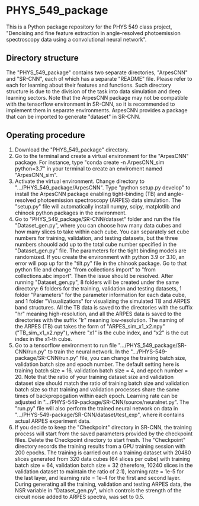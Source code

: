 # PHYS_549_package
This is a Python package repository for the PHYS 549 class project, "Denoising and fine feature extraction in angle-resolved photoemission spectroscopy data using a convolutional neural network".

## Directory structure
The "PHYS_549_package" contains two separate directories, "ArpesCNN" and "SR-CNN", each of which has a separate "README" file. Please refer to each for learning about their features and functions. Such directory structure is due to the division of the task into data simulation and deep learning sectors. Note that the ArpesCNN package may not be compatible with the tensorflow environment in SR-CNN, so it is recommended to implement them in separate environments. ArpesCNN provides a package that can be imported to generate "dataset" in SR-CNN.

## Operating procedure
1. Download the "PHYS_549_package" directory.
2. Go to the terminal and create a virtual environment for the "ArpesCNN" package. For instance, type "conda create -n ArpesCNN_sim python=3.7" in your terminal to create an enviroment named "ArpesCNN_sim". 
3. Activate the virtual environment. Change directory to ".../PHYS_549_package/ArpesCNN". Type "python setup.py develop" to install the ArpesCNN package enabling tight-binding (TB) and angle-resolved photoemission spectroscopy (ARPES) data simulation. The "setup.py" file will automatically install numpy, scipy, matplotlib and chinook python packages in the environment.
3. Go to "PHYS_549_package/SR-CNN/dataset" folder and run the file "Dataset_gen.py", where you can choose how many data cubes and how many slices to 
take within each cube. You can separately set cube numbers for training, validation, and testing datasets, but the three numbers shouold add up to the total cube number specified in the "Dataset_gen.py" file. The parameters for the tight binding models are randomized. If you create the environment with python 3.9 or 3.10, an error will pop up for the "tilt.py" file in the chinook package. Go to that python file and change "from collections import" to "from collections.abc import". Then the issue should be resolved. After running "Dataset_gen.py", 8 folders will be created under the same directory: 6 folders for the training, validation and testing datasets, 1 folder "Parameters" for the parameter information for each data cube, and 1 folder "Visualizations" for visualizing the simulated TB and ARPES band structures. All the TB data is saved to the directories with the suffix "hr" meaning high-resolution, and all the ARPES data is saved to the directories with the suffix "lr" meaning low-resolution. The naming of the ARPES (TB) cut takes the form of "ARPES_sim_x1_x2.npy" ("TB_sim_x1_x2.npy"), where "x1" is the cube index, and "x2" is the cut index in the x1-th cube.
5. Go to a tensorflow environment to run file ".../PHYS_549_package/SR-CNN/run.py" to train the neural network. In the ".../PHYS-549-package/SR-CNN/run.py" file, you can change the training batch size, validation batch size and epoch number. The default setting here is training batch size = 16, validation batch size = 4, and epoch number = 20. Note that the ratio of your training dataset size and validation dataset size should match the ratio of training batch size and validation batch size so that training and validation processes share the same times of backpropogation within each epoch. Learning rate can be adjusted in ".../PHYS-549-package/SR-CNN/source/neuralnet.py". The "run.py" file will also perform the trained neural network on data in ".../PHYS-549-package/SR-CNN/dataset/test_exp", where it contains actual ARPES experiment data.
6. If you decide to keep the "Checkpoint" directory in SR-CNN, the training process will start from the saved parameters provided by the checkpoint files. Delete the Checkpoint directory to start fresh. The "Checkpoint" directory records the training results from a GPU training session with 200 epochs. The training is carried out on a training dataset with 20480 slices generated from 320 data cubes (64 slices per cube) with training batch size = 64, validation batch size = 32 (therefore, 10240 slices in the validation dataset to maintain the ratio of 2:1), learning rate = 1e-5 for the last layer, and learning rate = 1e-4 for the first and second layer. During generating all the training, validation and testing ARPES data, the NSR variable in "Dataset_gen.py", which controls the strength of the circuit noise added to ARPES spectra, was set to 0.5.
